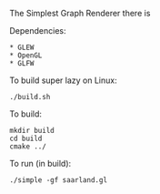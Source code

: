 The Simplest Graph Renderer there is

Dependencies:

    * GLEW
    * OpenGL
    * GLFW

To build super lazy on Linux:

    ./build.sh 


To build:
    
    mkdir build
    cd build
    cmake ../

To run (in build):

    ./simple -gf saarland.gl
